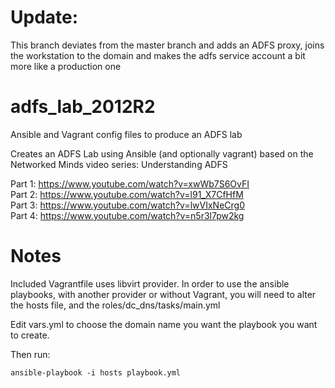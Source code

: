 # Update:

This branch deviates from the master branch and adds an ADFS proxy,
joins the workstation to the domain and makes the adfs service account a bit
more like a production one

# adfs_lab_2012R2
Ansible and Vagrant config files to produce an ADFS lab

Creates an ADFS Lab using Ansible (and optionally vagrant) based on the Networked Minds video series: Understanding ADFS

Part 1: https://www.youtube.com/watch?v=xwWb7S6OvFI  
Part 2: https://www.youtube.com/watch?v=l91_X7CfHfM  
Part 3: https://www.youtube.com/watch?v=lwVIxNeCrg0  
Part 4: https://www.youtube.com/watch?v=n5r3l7pw2kg  

# Notes

Included Vagrantfile uses libvirt provider. In order to use the ansible
playbooks, with another provider or without Vagrant, you will need to
alter the hosts file, and the roles/dc\_dns/tasks/main.yml

Edit vars.yml to choose the domain name you want the playbook you want
to create.

Then run: 

`ansible-playbook -i hosts playbook.yml`
